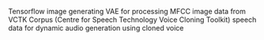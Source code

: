  Tensorflow image generating VAE for processing MFCC image data from VCTK Corpus (Centre for Speech Technology Voice Cloning Toolkit) speech data for dynamic audio generation using cloned voice
